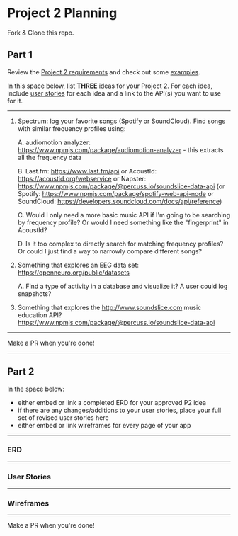 # Project 2 Planning

Fork & Clone this repo.

## Part 1

Review the [Project 2 requirements](https://romebell.gitbook.io/sei-1019/projects/project-2) and check out some [examples](https://tmdarneille.gitbook.io/seirfx/11-projects/past-projects/project2).

In this space below, list **THREE** ideas for your Project 2. For each idea, include [user stories](https://revelry.co/user-stories-that-dont-suck/) for each idea and a link to the API(s) you want to use for it.

--------------------------------------------------------
1. Spectrum: log your favorite songs (Spotify or SoundCloud). Find songs with similar frequency profiles using:

    A. audiomotion analyzer: https://www.npmjs.com/package/audiomotion-analyzer - this extracts all the frequency data
    
    B. Last.fm: https://www.last.fm/api or AcoustId: https://acoustid.org/webservice or Napster: https://www.npmjs.com/package/@percuss.io/soundslice-data-api
      (or Spotify: https://www.npmjs.com/package/spotify-web-api-node or SoundCloud: https://developers.soundcloud.com/docs/api/reference)
      
    C. Would I only need a more basic music API if I'm going to be searching by frequency profile? Or would I need something like the "fingerprint" in AcoustId?
    
    D. Is it too complex to directly search for matching frequency profiles? Or could I just find a way to narrowly compare different songs?
    
2. Something that explores an EEG data set: https://openneuro.org/public/datasets

    A. Find a type of activity in a database and visualize it? A user could log snapshots?

3. Something that explores the http://www.soundslice.com music education API? https://www.npmjs.com/package/@percuss.io/soundslice-data-api

---------------------------------------------------------

Make a PR when you're done!

---

## Part 2

In the space below:
* either embed or link a completed ERD for your approved P2 idea
* if there are any changes/additions to your user stories, place your full set of revised user stories here
* either embed or link wireframes for every page of your app

----------------------------------------------------------
### ERD

----------------------------------------------------------
### User Stories

----------------------------------------------------------
### Wireframes

----------------------------------------------------------

Make a PR when you're done!

